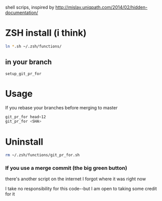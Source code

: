 shell scrips, inspired by http://mislav.uniqpath.com/2014/02/hidden-documentation/

# ZSH install (i think)

``` sh
ln *.sh ~/.zsh/functions/
```

## in your branch
```
setup_git_pr_for
```

# Usage

If you rebase your branches before merging to master

``` sh
git_pr_for head~12
git_pr_for <SHA>
```

# Uninstall

``` sh
rm ~/.zsh/functions/git_pr_for.sh
```

### If you use a merge commit (the big green button)
 there's another script on the
internet I forgot where it was right now

I take no responsibility for this code--but I am open to taking some credit for it
